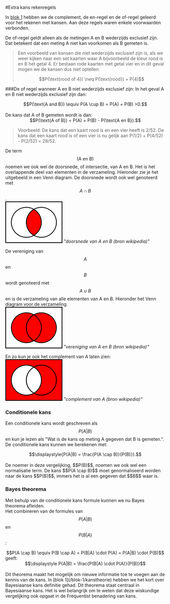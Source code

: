 #Extra kans rekenregels

In [blok 1](/blok-1/kanstheorie) hebben we de complement, de en-regel en de of-regel geleerd voor het rekenen met kansen. Aan deze regels waren enkele voorwaarden verbonden. 

De of-regel geldt alleen als de metingen A en B wederzijds exclusief zijn. Dat betekent dat een meting A niet kan voorkomen als B gemeten is. 


> Een voorbeeld van kansen die niet wederzijds exclusief zijn is, als we weer kijken naar een set kaarten waar A bijvoorbeeld de kleur rood is en B het getal 4. Er bestaan rode kaarten met getal vier en in dit geval mogen we de kansen dus niet optellen. <br>
> <center> $$P(\text{rood of 4}) \neq P(\text{rood}) + P(4)$$</center>

###De of regel wanneer A en B niet wederzijds exclusief zijn:
In het geval A en B niet wederzijds exclusief zijn dan:<br>
<center>$$P(\text{A and B}) \equiv P(A \cup B) = P(A) + P(B) >0.$$</center><br>
De kans dat A of B gemeten wordt is dan:
<center>$$P(\text{A of B}) = P(A) + P(B) - P(\text{A en B}).$$</center>

> Voorbeeld: De kans dat een kaart rood is en een vier heeft is 2/52. De kans dat een kaart rood is of een vier is nu gelijk aan P(1/2) + P(4/52) - P(2/52) = 28/52.

De term $$(\text{A en B})$$ noemen we ook wel de doorsnede, of intersectie, van A en B. Het is het overlappende deel van elementen in de verzameling. Hieronder zie je het uitgebeeld in een Venn diagram. De doorsnede wordt ook wel genoteerd met $$A \cap B$$. <br>
![](180px-Venn0001.svg.png "doorsnede van A en B (bron wikipedia)")
*"doorsnede van A en B (bron wikipedia)"*

De vereniging van $$A$$ en $$B$$ wordt genoteerd met $$A \cup B$$ en is de verzameling van alle elementen van A en B. Hieronder het Venn diagram voor de verzameling.<br>
![](180px-Venn0111.svg.png "vereniging van A en B (bron wikipedia)")
*"vereniging van A en B (bron wikipedia)"*

En zo kun je ook het complement van A laten zien: <br>
![](180px-Venn1010.svg.png "complement van A (bron wikipedia)")
*"complement van A (bron wikipedia)"*

### Conditionele kans
Een conditionele kans wordt geschreven als $$P(A|B)$$ en kun je lezen als "Wat is de kans op meting A gegeven dat B is gemeten.". De conditionele kans kunnen we berekenen met: <br>
<center> $$\displaystyle{P(A|B) = \frac{P(A \cap B)}{P(B)}}.$$</center><br>
De noemer in deze vergelijking, $$P(B)$$, noemen we ook wel een normalisatie  term. De kans $$P(A \cap B)$$ moet genormaliseerd worden naar de kans $$P(B)$$, immers het is al een gegeven dat $$B$$ waar is. 

### Bayes theorema
Met behulp van de conditionele kans formule kunnen we nu Bayes theorema afleiden. <br>
Het combineren van de formules van $$P(A|B)$$ en $$P(B|A)$$:
<center>$$P(A \cap B) \equiv P(B \cap A) =  P(B|A) \cdot P(A) = P(A|B) \cdot P(B)$$ </center>
geeft:
<center>$$\displaystyle P(A|B) = \frac{P(B|A) \cdot P(A)}{P(B)}$$</center><br>
Dit theorema maakt het mogelijk om nieuwe informatie toe te voegen aan de kennis van de kans. In [blok 1](/blok-1/kanstheorie) hebben we het kort over Bayesiaanse kans definitie gehad. Dit theorema staat centraal in Bayesiaanse kans. Het is wel belangrijk om te weten dat deze wiskundige vergelijking ook opgaat in de Frequentist benadering van kans.  